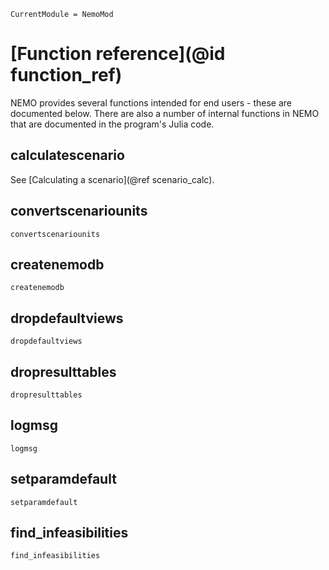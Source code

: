 ```@meta
CurrentModule = NemoMod
```
# [Function reference](@id function_ref)

NEMO provides several functions intended for end users - these are documented below. There are also a number of internal functions in NEMO that are documented in the program's Julia code.

## calculatescenario

See [Calculating a scenario](@ref scenario_calc).

## convertscenariounits

```@docs
convertscenariounits
```

## createnemodb

```@docs
createnemodb
```

## dropdefaultviews

```@docs
dropdefaultviews
```

## dropresulttables

```@docs
dropresulttables
```

## logmsg

```@docs
logmsg
```

## setparamdefault

```@docs
setparamdefault
```

## find_infeasibilities

```@docs
find_infeasibilities
```